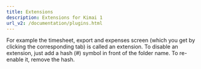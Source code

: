 ```yaml
---
title: Extensions
description: Extensions for Kimai 1
url_v2: /documentation/plugins.html
---
```


For example the timesheet, export and expenses screen (which you get by clicking the corresponding tab) is called an extension. 
To disable an extension, just add a hash (#) symbol in front of the folder name. To re-enable it, remove the hash.
